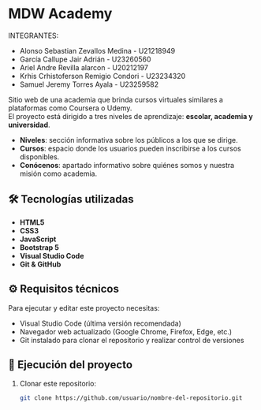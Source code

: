 # MDW Academy

INTEGRANTES:
- Alonso Sebastian Zevallos Medina - U21218949
- García Callupe Jair Adrián - U23260560
- Ariel Andre Revilla alarcon - U20212197
- Krhis Crhistoferson Remigio Condori - U23234320
- Samuel Jeremy Torres Ayala - U23259582

Sitio web de una academia que brinda cursos virtuales similares a plataformas como Coursera o Udemy.  
El proyecto está dirigido a tres niveles de aprendizaje: **escolar, academia y universidad**.  

- **Niveles**: sección informativa sobre los públicos a los que se dirige.  
- **Cursos**: espacio donde los usuarios pueden inscribirse a los cursos disponibles.  
- **Conócenos**: apartado informativo sobre quiénes somos y nuestra misión como academia.  

## 🛠️ Tecnologías utilizadas

- **HTML5**
- **CSS3**
- **JavaScript**
- **Bootstrap 5**
- **Visual Studio Code**
- **Git & GitHub**

## ⚙️ Requisitos técnicos

Para ejecutar y editar este proyecto necesitas:

- Visual Studio Code (última versión recomendada)
- Navegador web actualizado (Google Chrome, Firefox, Edge, etc.)
- Git instalado para clonar el repositorio y realizar control de versiones

## 📂 Ejecución del proyecto

1. Clonar este repositorio:  
   ```bash
   git clone https://github.com/usuario/nombre-del-repositorio.git
